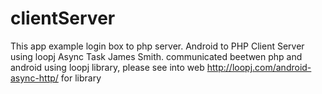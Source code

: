 clientServer
============

This app example login box to php server.
Android to PHP Client Server using loopj Async Task James Smith.
communicated beetwen php and android using loopj library, please see into web http://loopj.com/android-async-http/ for library



